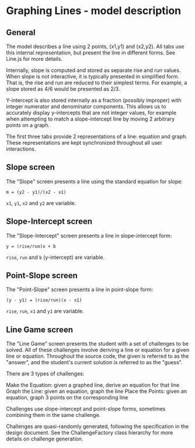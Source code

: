 # Graphing Lines - model description

## General

   The model describes a line using 2 points, (x1,y1) and (x2,y2).
   All tabs use this internal representation, but present the line in different forms.
   See Line.js for more details.

   Internally, slope is computed and stored as separate rise and run values.
   When slope is not interactive, it is typically presented in simplified form.
   That is, the rise and run are reduced to their simplest terms.
   For example, a slope stored as 4/6 would be presented as 2/3.

   Y-intercept is also stored internally as a fraction (possibly improper) with
   integer numerator and denominator components. This allows us to accurately display
   y-intercepts that are not integer values, for example when attempting to match
   a slope-intercept line by moving 2 arbitrary points on a graph.

   The first three tabs provide 2 representations of a line: equation and graph.
   These representations are kept synchronized throughout all user interactions.

## Slope screen

   The "Slope" screen presents a line using the standard equation for slope:

   `m = (y2 - y1)/(x2 - x1)`

   `x1`, `y1`, `x2` and `y2` are variable.

## Slope-Intercept screen

   The "Slope-Intercept" screen presents a line in slope-intercept form:

   `y = (rise/run)x + b`

   `rise`, `run` and `b` (y-intercept) are variable.

## Point-Slope screen

   The "Point-Slope" screen presents a line in point-slope form:

   `(y - y1) = (rise/run)(x - x1)`

  `rise`, `run`, `x1` and `y1` are variable.

## Line Game screen

   The "Line Game" screen presents the student with a set of challenges to be solved.
   All of these challenges involve deriving a line or equation for a given line or equation.
   Throughout the source code, the given is referred to as the "answer", and the student's current
   solution is referred to as the "guess".

   There are 3 types of challenges:

   Make the Equation: given a graphed line, derive an equation for that line
   Graph the Line: given an equation, graph the line
   Place the Points: given an equation, graph 3 points on the corresponding line

   Challenges use slope-intercept and point-slope forms, sometimes combining them in the same challenge.

   Challenges are quasi-randomly generated, following the specification in the design document.
   See the ChallengeFactory class hierarchy for more details on challenge generation.

